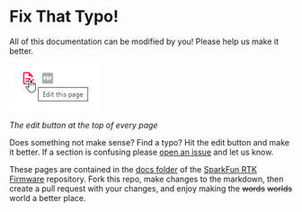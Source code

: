 # Fix That Typo!

All of this documentation can be modified by you! Please help us make it better.

![Alt text](<img/Edit Page.png>)

*The edit button at the top of every page*

Does something not make sense? Find a typo? Hit the edit button and make it better. If a section is confusing please [open an issue](https://github.com/sparkfun/SparkFun_RTK_Firmware/issues) and let us know.

These pages are contained in the [docs folder](https://github.com/sparkfun/SparkFun_RTK_Firmware/tree/main/docs) of the [SparkFun RTK Firmware](https://github.com/sparkfun/SparkFun_RTK_Firmware) repository. Fork this repo, make changes to the markdown, then create a pull request with your changes, and enjoy making the ~~words~~ ~~worlds~~ world a better place.
